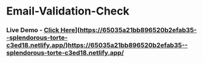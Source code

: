﻿# Email-Validation-Check
### Live Demo - [Click Here]([)](https://65035a21bb896520b2efab35--splendorous-torte-c3ed18.netlify.app/)https://65035a21bb896520b2efab35--splendorous-torte-c3ed18.netlify.app/

